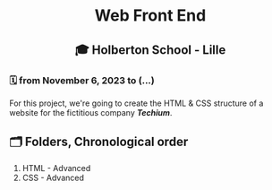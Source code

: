 # <p align="center">Web Front End</p>
## <p align="center">🎓 Holberton School - Lille</p>
### 🗓️ from November 6, 2023 to (...)

For this project, we're going to create the HTML & CSS structure of a website for the fictitious company ***Techium***.

<h2>🗂️ Folders, Chronological order</h2>
<ol>
<li>HTML - Advanced</li>
<li>CSS - Advanced</li>
</ol>
